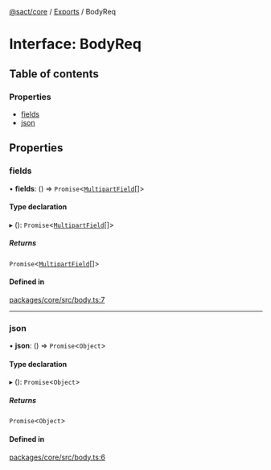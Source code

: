 [@sact/core](../README.md) / [Exports](../modules.md) / BodyReq

# Interface: BodyReq

## Table of contents

### Properties

- [fields](bodyreq.md#fields)
- [json](bodyreq.md#json)

## Properties

### fields

• **fields**: () => `Promise`<[`MultipartField`](multipartfield.md)[]\>

#### Type declaration

▸ (): `Promise`<[`MultipartField`](multipartfield.md)[]\>

##### Returns

`Promise`<[`MultipartField`](multipartfield.md)[]\>

#### Defined in

[packages/core/src/body.ts:7](https://github.com/mattiasewers/sact/blob/df76a34/packages/core/src/body.ts#L7)

___

### json

• **json**: () => `Promise`<`Object`\>

#### Type declaration

▸ (): `Promise`<`Object`\>

##### Returns

`Promise`<`Object`\>

#### Defined in

[packages/core/src/body.ts:6](https://github.com/mattiasewers/sact/blob/df76a34/packages/core/src/body.ts#L6)
